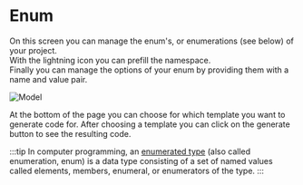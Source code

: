 # Enum

On this screen you can manage the enum's, or enumerations (see below) of your project.  
With the lightning icon you can prefill the namespace.   
Finally you can manage the options of your enum by providing them with a name and value pair.

![Model](/enum.png)

At the bottom of the page you can choose for which template you want to
generate code for. After choosing a template you can click on the generate button
to see the resulting code.

:::tip
In computer programming, an [enumerated type](https://en.wikipedia.org/wiki/Enumerated_type)
(also called enumeration, enum) is a data type consisting of a set of named values called
elements, members, enumeral, or enumerators of the type.
:::